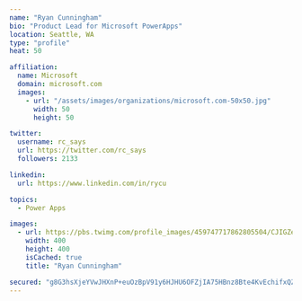 ```yaml
---
name: "Ryan Cunningham"
bio: "Product Lead for Microsoft PowerApps"
location: Seattle, WA
type: "profile"
heat: 50

affiliation:
  name: Microsoft
  domain: microsoft.com
  images:
    - url: "/assets/images/organizations/microsoft.com-50x50.jpg"
      width: 50
      height: 50

twitter:
  username: rc_says
  url: https://twitter.com/rc_says
  followers: 2133

linkedin:
  url: https://www.linkedin.com/in/rycu

topics:
  - Power Apps

images:
  - url: https://pbs.twimg.com/profile_images/459747717862805504/CJIGZejd_400x400.png
    width: 400
    height: 400
    isCached: true
    title: "Ryan Cunningham"

secured: "g8G3hsXjeYVwJHXnP+euOzBpV91y6HJHU6OFZjIA75HBnz8Bte4KvEchifxQZNxwEn0wp1A0RD2UJ1HOzw7X3FaO4CKHCh0WP74i6/eTIQDwof+oeOUPTQi0FUX2nqlb3vKq52xznCojziRk3N3YJXJpe4GrSKRdcUhZo7CZGMvTW3S1djIejjKqneyHZ4yS+1msTNru3kiEUT1D9mlNmMflKziCWn2/EgFR/4pXVPp9UIrYV+G/cVUOPuuQ7Wz+TK+v+gdTtfAhmkpaoZzZKM7RHS4QcBPKI2ntngvBp+gmW/KEfQ6AMGIgIsycqunP9PClfUVikrmANmmq4b3ubjOYsI6ycdI83+h1LW49B1VM1mGbi9IyFdMn3jgJFppRdUjMHhXsJ47u4TYW3FCHWHl3frVL8yWLuf2RtFLVOD4=;JYecaOfcmVTe6KBWWCkCQg=="
---
```


